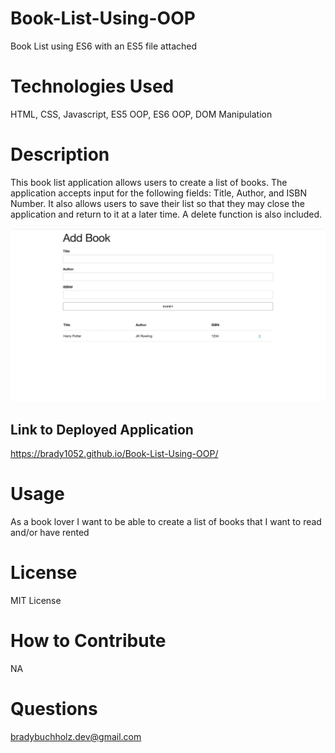 # Book-List-Using-OOP
Book List using ES6 with an ES5 file attached

# Technologies Used
HTML, CSS, Javascript, ES5 OOP, ES6 OOP, DOM Manipulation

# Description
This book list application allows users to create a list of books. The application accepts input for the following fields: Title, Author, and ISBN Number. It also allows users to save their list so that they may close the application and return to it at a later time. A delete function is also included.

<img src='OOP_Book_List_ScreenShot.png' alt='screenShot'>

## Link to Deployed Application
https://brady1052.github.io/Book-List-Using-OOP/
# Usage
As a book lover I want to be able to create a list of books that I want to read and/or have rented

# License
MIT License

# How to Contribute
NA

# Questions
bradybuchholz.dev@gmail.com
